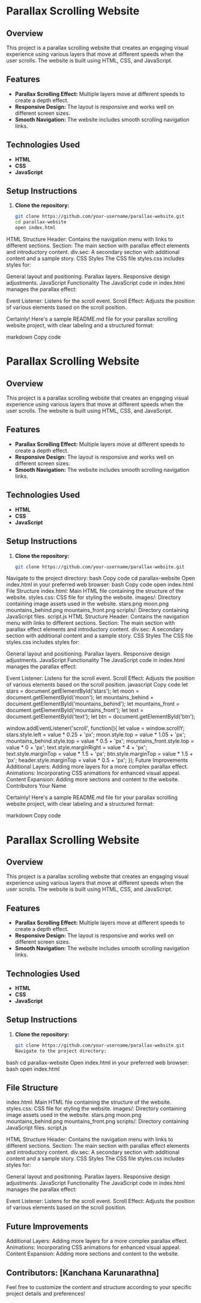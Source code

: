 # Parallax Scrolling Website

## Overview
This project is a parallax scrolling website that creates an engaging visual experience using various layers that move at different speeds when the user scrolls. The website is built using HTML, CSS, and JavaScript.

## Features
- **Parallax Scrolling Effect:** Multiple layers move at different speeds to create a depth effect.
- **Responsive Design:** The layout is responsive and works well on different screen sizes.
- **Smooth Navigation:** The website includes smooth scrolling navigation links.

## Technologies Used
- **HTML**
- **CSS**
- **JavaScript**

## Setup Instructions
1. **Clone the repository:**
   ```bash
   git clone https://github.com/your-username/parallax-website.git
   cd parallax-website
   open index.html
HTML Structure
Header: Contains the navigation menu with links to different sections.
Section: The main section with parallax effect elements and introductory content.
div.sec: A secondary section with additional content and a sample story.
CSS Styles
The CSS file styles.css includes styles for:

General layout and positioning.
Parallax layers.
Responsive design adjustments.
JavaScript Functionality
The JavaScript code in index.html manages the parallax effect:

Event Listener: Listens for the scroll event.
Scroll Effect: Adjusts the position of various elements based on the scroll position.

Certainly! Here's a sample README.md file for your parallax scrolling website project, with clear labeling and a structured format:

markdown
Copy code
# Parallax Scrolling Website

## Overview
This project is a parallax scrolling website that creates an engaging visual experience using various layers that move at different speeds when the user scrolls. The website is built using HTML, CSS, and JavaScript.

## Features
- **Parallax Scrolling Effect:** Multiple layers move at different speeds to create a depth effect.
- **Responsive Design:** The layout is responsive and works well on different screen sizes.
- **Smooth Navigation:** The website includes smooth scrolling navigation links.

## Technologies Used
- **HTML**
- **CSS**
- **JavaScript**

## Setup Instructions
1. **Clone the repository:**
   ```bash
   git clone https://github.com/your-username/parallax-website.git
Navigate to the project directory:
bash
Copy code
cd parallax-website
Open index.html in your preferred web browser:
bash
Copy code
open index.html
File Structure
index.html: Main HTML file containing the structure of the website.
styles.css: CSS file for styling the website.
images/: Directory containing image assets used in the website.
stars.png
moon.png
mountains_behind.png
mountains_front.png
scripts/: Directory containing JavaScript files.
script.js
HTML Structure
Header: Contains the navigation menu with links to different sections.
Section: The main section with parallax effect elements and introductory content.
div.sec: A secondary section with additional content and a sample story.
CSS Styles
The CSS file styles.css includes styles for:

General layout and positioning.
Parallax layers.
Responsive design adjustments.
JavaScript Functionality
The JavaScript code in index.html manages the parallax effect:

Event Listener: Listens for the scroll event.
Scroll Effect: Adjusts the position of various elements based on the scroll position.
javascript
Copy code
let stars = document.getElementById('stars');
let moon = document.getElementById('moon');
let mountains_behind = document.getElementById('mountains_behind');
let mountains_front = document.getElementById('mountains_front');
let text = document.getElementById('text');
let btn = document.getElementById('btn');

window.addEventListener('scroll', function(){
    let value = window.scrollY;
    stars.style.left = value * 0.25 + 'px';
    moon.style.top = value * 1.05 + 'px';
    mountains_behind.style.top = value * 0.5 + 'px';
    mountains_front.style.top = value * 0 + 'px';
    text.style.marginRight = value * 4 + 'px';
    text.style.marginTop = value * 1.5 + 'px';
    btn.style.marginTop = value * 1.5 + 'px';
    header.style.marginTop = value * 0.5 + 'px';
});
Future Improvements
Additional Layers: Adding more layers for a more complex parallax effect.
Animations: Incorporating CSS animations for enhanced visual appeal.
Content Expansion: Adding more sections and content to the website.
Contributors
Your Name

Certainly! Here's a sample README.md file for your parallax scrolling website project, with clear labeling and a structured format:

markdown
Copy code
# Parallax Scrolling Website

## Overview
This project is a parallax scrolling website that creates an engaging visual experience using various layers that move at different speeds when the user scrolls. The website is built using HTML, CSS, and JavaScript.

## Features
- **Parallax Scrolling Effect:** Multiple layers move at different speeds to create a depth effect.
- **Responsive Design:** The layout is responsive and works well on different screen sizes.
- **Smooth Navigation:** The website includes smooth scrolling navigation links.

## Technologies Used
- **HTML**
- **CSS**
- **JavaScript**

## Setup Instructions
1. **Clone the repository:**
   ```bash
   git clone https://github.com/your-username/parallax-website.git
   Navigate to the project directory:
bash
cd parallax-website
Open index.html in your preferred web browser:
bash
open index.html

## File Structure

index.html: Main HTML file containing the structure of the website.
styles.css: CSS file for styling the website.
images/: Directory containing image assets used in the website.
stars.png
moon.png
mountains_behind.png
mountains_front.png
scripts/: Directory containing JavaScript files.
script.js

HTML Structure
Header: Contains the navigation menu with links to different sections.
Section: The main section with parallax effect elements and introductory content.
div.sec: A secondary section with additional content and a sample story.
CSS Styles
The CSS file styles.css includes styles for:

General layout and positioning.
Parallax layers.
Responsive design adjustments.
JavaScript Functionality
The JavaScript code in index.html manages the parallax effect:

Event Listener: Listens for the scroll event.
Scroll Effect: Adjusts the position of various elements based on the scroll position.


## Future Improvements
Additional Layers: Adding more layers for a more complex parallax effect.
Animations: Incorporating CSS animations for enhanced visual appeal.
Content Expansion: Adding more sections and content to the website.

## Contributors: [Kanchana Karunarathna]

Feel free to customize the content and structure according to your specific project details and preferences!
